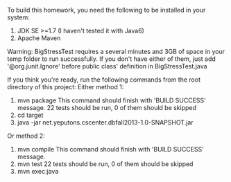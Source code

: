 To build this homework, you need the following to be installed in your system:

1. JDK SE >=1.7 (I haven't tested it with Java6)
2. Apache Maven

Warning: BigStressTest requires a several minutes and 3GB of space in your temp folder to run successfully.
If you don't have either of them, just add '@org.junit.Ignore' before public class' definition in BigStressTest.java

If you think you're ready, run the following commands from the root directory of this project:
Either method 1:
  1. mvn package
     This command should finish with 'BUILD SUCCESS' message. 22 tests should be run, 0 of them should be skipped
  2. cd target
  3. java -jar net.yeputons.cscenter.dbfall2013-1.0-SNAPSHOT.jar

Or method 2:
  1. mvn compile
     This command should finish with 'BUILD SUCCESS' message.
  2. mvn test
     22 tests should be run, 0 of them should be skipped
  3. mvn exec:java
